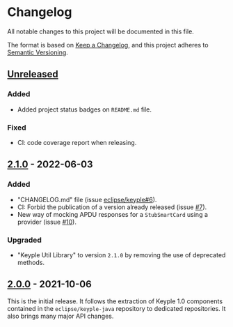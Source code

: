 # Changelog
All notable changes to this project will be documented in this file.

The format is based on [Keep a Changelog](https://keepachangelog.com/en/1.0.0/),
and this project adheres to [Semantic Versioning](https://semver.org/spec/v2.0.0.html).

## [Unreleased]
### Added
- Added project status badges on `README.md` file.
### Fixed
- CI: code coverage report when releasing.

## [2.1.0] - 2022-06-03
### Added
- "CHANGELOG.md" file (issue [eclipse/keyple#6]).
- CI: Forbid the publication of a version already released (issue [#7]).
- New way of mocking APDU responses for a `StubSmartCard` using a provider (issue [#10]).
### Upgraded
- "Keyple Util Library" to version `2.1.0` by removing the use of deprecated methods.

## [2.0.0] - 2021-10-06
This is the initial release.
It follows the extraction of Keyple 1.0 components contained in the `eclipse/keyple-java` repository to dedicated repositories.
It also brings many major API changes.

[unreleased]: https://github.com/eclipse/keyple-plugin-stub-java-lib/compare/2.1.0...HEAD
[2.1.0]: https://github.com/eclipse/keyple-plugin-stub-java-lib/compare/2.0.0...2.1.0
[2.0.0]: https://github.com/eclipse/keyple-plugin-stub-java-lib/releases/tag/2.0.0

[#10]: https://github.com/eclipse/keyple-plugin-stub-java-lib/issues/10
[#7]: https://github.com/eclipse/keyple-plugin-stub-java-lib/issues/7

[eclipse/keyple#6]: https://github.com/eclipse/keyple/issues/6